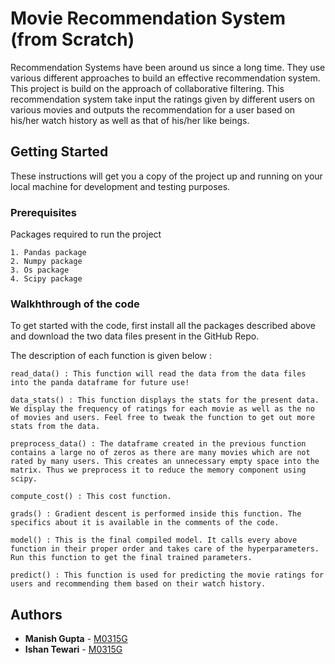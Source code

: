 # Movie Recommendation System (from Scratch)

Recommendation Systems have been around us since a long time. They use various different approaches to build an effective recommendation system. This project is build on the approach of collaborative filtering. This recommendation system take input the ratings given by different users on various movies and outputs the recommendation for a user based on his/her watch history as well as that of his/her like beings.

## Getting Started

These instructions will get you a copy of the project up and running on your local machine for development and testing purposes.

### Prerequisites

Packages required to run the project

```
1. Pandas package
2. Numpy package
3. Os package
4. Scipy package
```

### Walkhthrough of the code

To get started with the code, first install all the packages described above and download the two data files present in the GitHub Repo.

The description of each function is given below :
````
read_data() : This function will read the data from the data files into the panda dataframe for future use!
````
````
data_stats() : This function displays the stats for the present data. We display the frequency of ratings for each movie as well as the no of movies and users. Feel free to tweak the function to get out more stats from the data.
````
````
preprocess_data() : The dataframe created in the previous function contains a large no of zeros as there are many movies which are not rated by many users. This creates an unnecessary empty space into the matrix. Thus we preprocess it to reduce the memory component using scipy.
````
````
compute_cost() : This cost function.
````
````
grads() : Gradient descent is performed inside this function. The specifics about it is available in the comments of the code.
````
````
model() : This is the final compiled model. It calls every above function in their proper order and takes care of the hyperparameters. Run this function to get the final trained parameters.
````
````
predict() : This function is used for predicting the movie ratings for users and recommending them based on their watch history.
````

## Authors

* **Manish Gupta** - [M0315G](https://github.com/M0315G)
* **Ishan Tewari** - [M0315G](https://github.com/M0315G)

